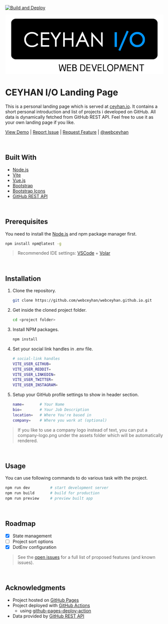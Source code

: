 [![Build and Deploy](https://github.com/webceyhan/webceyhan.github.io/actions/workflows/build-deploy.yml/badge.svg)](https://github.com/webceyhan/webceyhan.github.io/actions/workflows/build-deploy.yml)

<!-- Logo -->

![Logo](./src/assets/logo.png)

 <!-- Title -->

# CEYHAN I/O Landing Page

<!-- Description -->

This is a personal landing page which is served at [ceyhan.io](https://www.ceyhan.io/).
It contains a short personal introduction and list of projects i developed on GitHub. All data is dynamically fetched from GitHub REST API.
Feel free to use it as your own landing page if you like.

[View Demo](https://webceyhan.github.io) |
[Report Issue](https://github.com/webceyhan/webceyhan.github.io/issues) |
[Request Feature](https://github.com/webceyhan/webceyhan.github.io/pulls) |
[@webceyhan](https://twitter.com/webceyhan)

<br>
<!-- Built With -->

## Built With

-   [Node.js](https://nodejs.dev/)
-   [Vite](https://vitejs.dev/)
-   [Vue.js](https://vuejs.org/)
-   [Bootstrap](https://getbootstrap.com)
-   [Bootstrap Icons](https://icons.getbootstrap.com/)
-   [GitHub REST API](https://docs.github.com/en/rest)

<br>
<!-- Prerequisites -->

## Prerequisites

You need to install the [Node.js](https://nodejs.dev/) and npm package manager first.

```sh
npm install npm@latest -g
```

> Recommended IDE settings:
> [VSCode](https://code.visualstudio.com/) + [Volar](https://marketplace.visualstudio.com/items?itemName=johnsoncodehk.volar)

<br>
<!-- Installation -->

## Installation

1. Clone the repository.
    ```sh
    git clone https://github.com/webceyhan/webceyhan.github.io.git
    ```
2. Get inside the cloned project folder.
    ```sh
    cd <project folder>
    ```
3. Install NPM packages.
    ```sh
    npm install
    ```
4. Set your social link handles in .env file.
    ```sh
    # social-link handles
    VITE_USER_GITHUB=
    VITE_USER_REDDIT=
    VITE_USER_LINKEDIN=
    VITE_USER_TWITTER=
    VITE_USER_INSTAGRAM=
    ```
5. Setup your GitHub profile settings to show in header section.
    ```sh
    name=       # Your Name
    bio=        # Your Job Description
    location=   # Where You're based in
    company=    # Where you work at (optional)
    ```
> If you like to use a company logo instead of text, you can put a company-logo.png under the assets folder which will be automatically rendered.

<br>
<!-- Usage Examples -->

## Usage

You can use following commands to do various task with the project.

```sh
npm run dev         # start development server
npm run build       # build for production
npm run preview     # preview built app
```

<br>
<!-- Roadmap -->

## Roadmap

-   [x] State management
-   [ ] Project sort options
-   [x] DotEnv configuration

> See the [open issues](https://github.com/webceyhan/webceyhan.github.io/issues) for a full list of proposed features (and known issues).

<br>
<!-- Acknowledgments -->

## Acknowledgments

-   Project hosted on [GitHub Pages](https://pages.github.com/)
-   Project deployed with [GitHub Actions](https://docs.github.com/en/actions)
    -   using [github-pages-deploy-action](https://github.com/JamesIves/github-pages-deploy-action)
-   Data provided by [GitHub REST API](https://docs.github.com/en/rest)
